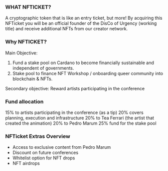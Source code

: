 ### WHAT NFTICKET?
A cryptographic token that is like an entry ticket, but more!
By acquiring this NFTicket you will be an official founder of the DisCo of Urgency (working title) and receive additional NFTs from our creator network.

### Why NFTICKET?
Main Objective:
1) Fund a stake pool on Cardano to become financially sustainable and independent of governments.
2) Stake pool to finance NFT Workshop / onboarding queer community into blockchain & NFTs.

Secondary objective: Reward artists participating in the conference

### Fund allocation
15% to artists participating in the conference (as a tip)
20% covers planning, execution and infrastructure
20% to Tea Ferrari (the artist that created the animation)
20% to Pedro Marum
25% fund for the stake pool

### NFTicket Extras Overview
- Access to exclusive content from Pedro Marum
- Discount on future conferences
- Whitelist option for NFT drops
- NFT airdrops

